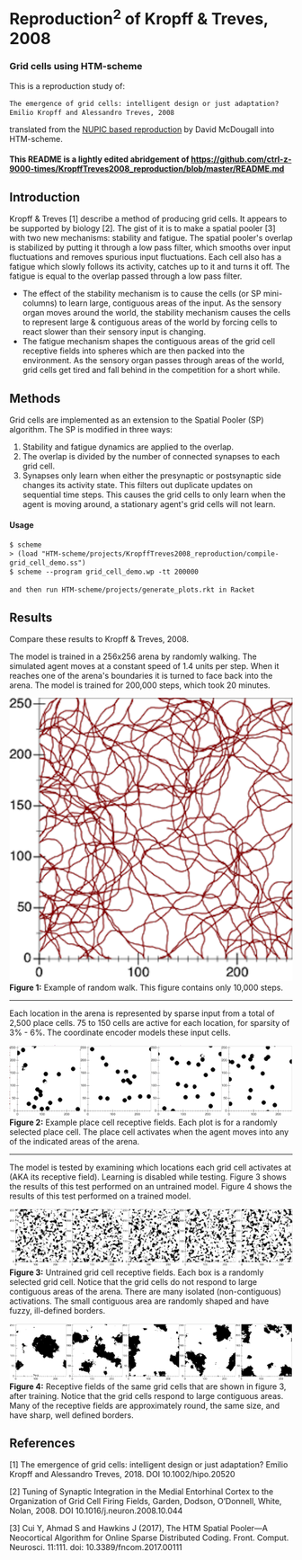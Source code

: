 # Reproduction<sup>2</sup> of Kropff & Treves, 2008
### Grid cells using HTM-scheme  

This is a reproduction study of:

	The emergence of grid cells: intelligent design or just adaptation? 
	Emilio Kropff and Alessandro Treves, 2008
	
translated from the [NUPIC based reproduction](https://github.com/ctrl-z-9000-times/KropffTreves2008_reproduction) by David McDougall into HTM-scheme.

#### This README is a lightly edited abridgement of https://github.com/ctrl-z-9000-times/KropffTreves2008_reproduction/blob/master/README.md

## Introduction
Kropff & Treves [1] describe a method of producing grid cells.  It appears to be supported by biology [2].  The gist of it is to make a spatial pooler [3] with two new mechanisms: stability and fatigue.  The spatial pooler's overlap is stabilized by putting it through a low pass filter, which smooths over input fluctuations and removes spurious input fluctuations.  Each cell also has a fatigue which slowly follows its activity, catches up to it and turns it off.  The fatigue is equal to the overlap passed through a low pass filter.  
* The effect of the stability mechanism is to cause the cells (or SP mini-columns) to learn large, contiguous areas of the input.  As the sensory organ moves around the world, the stability mechanism causes the cells to represent large & contiguous areas of the world by forcing cells to react slower than their sensory input is changing.  
* The fatigue mechanism shapes the contiguous areas of the grid cell receptive fields into spheres which are then packed into the environment.  As the sensory organ passes through areas of the world, grid cells get tired and fall behind in the competition for a short while.  

## Methods
Grid cells are implemented as an extension to the Spatial Pooler (SP) algorithm.  The SP is modified in three ways:
1)	Stability and fatigue dynamics are applied to the overlap.
2)	The overlap is divided by the number of connected synapses to each grid cell.
3)	Synapses only learn when either the presynaptic or postsynaptic side changes its activity state.  This filters out duplicate updates on sequential time steps.  This causes the grid cells to only learn when the agent is moving around, a stationary agent's grid cells will not learn.

#### Usage

    $ scheme
    > (load "HTM-scheme/projects/KropffTreves2008_reproduction/compile-grid_cell_demo.ss")
    $ scheme --program grid_cell_demo.wp -tt 200000

    and then run HTM-scheme/projects/generate_plots.rkt in Racket

## Results

Compare these results to Kropff & Treves, 2008.

The model is trained in a 256x256 arena by randomly walking.  The simulated agent moves at a constant speed of 1.4 units per step.  When it reaches one of the arena's boundaries it is turned to face back into the arena.  The model is trained for 200,000 steps, which took 20 minutes.

![Agent's path through arena, 10k steps](Path_10k.png?raw=true "Path, 10k steps")
**Figure 1:** Example of random walk.  This figure contains only 10,000 steps.

---

Each location in the arena is represented by sparse input from a total of 2,500 place cells. 75 to 150 cells are active for each location, for sparsity of 3% - 6%.  The coordinate encoder models these input cells.

![Place Cell Receptive Fields](Input_Receptive_Fields.png?raw=true "Place Cell Receptive Fields")
**Figure 2:** Example place cell receptive fields.  Each plot is for a randomly selected place cell.  The place cell activates when the agent moves into any of the indicated areas of the arena.

---

The model is tested by examining which locations each grid cell activates at (AKA its receptive field).  Learning is disabled while testing.  Figure 3 shows the results of this test performed on an untrained model.  Figure 4 shows the results of this test performed on a trained model.

![Untrained Grid Cell Receptive Fields](Grid_Cell_Receptive_Fields_untrained.png?raw=true "Untrained Grid Cell Receptive Fields")
**Figure 3:** Untrained grid cell receptive fields.  Each box is a randomly selected grid cell.
Notice that the grid cells do not respond to large contiguous areas of the arena.  There are many isolated (non-contiguous) activations.  The small contiguous area are randomly shaped and have fuzzy, ill-defined borders.  

![Trained Grid Cell Receptive Fields](Grid_Cell_Receptive_Fields_trained.png?raw=true "Trained Grid Cell Receptive Fields")
**Figure 4:** Receptive fields of the same grid cells that are shown in figure 3, after training.  Notice that the grid cells respond to large contiguous areas.  Many of the receptive fields are approximately round, the same size, and have sharp, well defined borders.  

## References
[1]	The emergence of grid cells: intelligent design or just adaptation? Emilio Kropff and Alessandro Treves, 2018.  DOI 10.1002/hipo.20520

[2]	Tuning of Synaptic Integration in the Medial Entorhinal Cortex to the Organization of Grid Cell Firing Fields, Garden, Dodson, O’Donnell, White, Nolan, 2008.  DOI 10.1016/j.neuron.2008.10.044

[3]	Cui Y, Ahmad S and Hawkins J (2017), The HTM Spatial Pooler—A Neocortical Algorithm for Online Sparse Distributed Coding. Front. Comput. Neurosci. 11:111. doi: 10.3389/fncom.2017.00111
